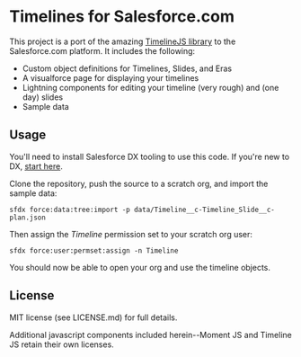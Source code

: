 # Timelines for Salesforce.com

This project is a port of the amazing [TimelineJS library](http://timeline.knightlab.com/) to the Salesforce.com platform. It includes the following:

* Custom object definitions for Timelines, Slides, and Eras
* A visualforce page for displaying your timelines
* Lightning components for editing your timeline (very rough) and (one day) slides
* Sample data

## Usage

You'll need to install Salesforce DX tooling to use this code. If you're new to DX, [start here](https://developer.salesforce.com/platform/dx).

Clone the repository, push the source to a scratch org, and import the sample data:

```
sfdx force:data:tree:import -p data/Timeline__c-Timeline_Slide__c-plan.json
```

Then assign the *Timeline* permission set to your scratch org user:

```
sfdx force:user:permset:assign -n Timeline
```

You should now be able to open your org and use the timeline objects.

## License

MIT license (see LICENSE.md) for full details. 

Additional javascript components included herein--Moment JS and Timeline JS retain their own licenses. 